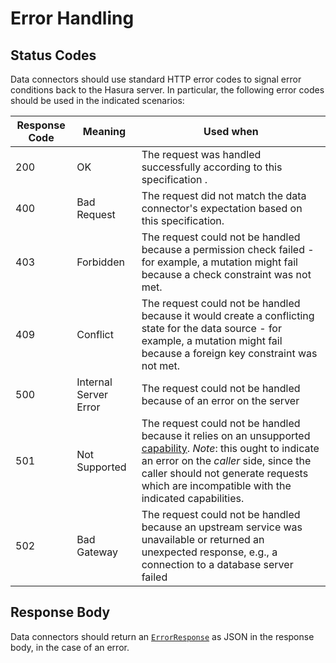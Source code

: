 # Error Handling

## Status Codes

Data connectors should use standard HTTP error codes to signal error conditions back to the Hasura server. In particular, the following error codes should be used in the indicated scenarios:

| Response Code | Meaning | Used when |
|-|-|-|
| 200 | OK | The request was handled successfully according to this specification .|
| 400 | Bad Request | The request did not match the data connector's expectation based on this specification. |
| 403 | Forbidden | The request could not be handled because a permission check failed - for example, a mutation might fail because a check constraint was not met. |
| 409 | Conflict | The request could not be handled because it would create a conflicting state for the data source - for example, a mutation might fail because a foreign key constraint was not met. |
| 500 | Internal Server Error | The request could not be handled because of an error on the server |
| 501 | Not Supported | The request could not be handled because it relies on an unsupported [capability](capabilities.md). _Note_: this ought to indicate an error on the _caller_ side, since the caller should not generate requests which are incompatible with the indicated capabilities. |
| 502 | Bad Gateway | The request could not be handled because an upstream service was unavailable or returned an unexpected response, e.g., a connection to a database server failed |

## Response Body

Data connectors should return an [`ErrorResponse`](../reference/types.md#errorresponse) as JSON in the response body, in the case of an error. 